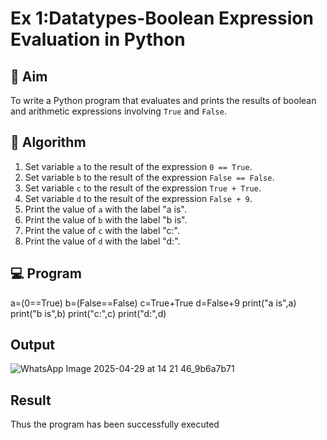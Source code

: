 
# Ex 1:Datatypes-Boolean Expression Evaluation in Python

## 🎯 Aim
To write a Python program that evaluates and prints the results of boolean and arithmetic expressions involving `True` and `False`.

## 🧠 Algorithm
1. Set variable `a` to the result of the expression `0 == True`.
2. Set variable `b` to the result of the expression `False == False`.
3. Set variable `c` to the result of the expression `True + True`.
4. Set variable `d` to the result of the expression `False + 9`.
5. Print the value of `a` with the label "a is".
6. Print the value of `b` with the label "b is".
7. Print the value of `c` with the label "c:".
8. Print the value of `d` with the label "d:".

## 💻 Program
a=(0==True)
b=(False==False)
c=True+True
d=False+9
print("a is",a)
print("b is",b)
print("c:",c)
print("d:",d)

## Output
![WhatsApp Image 2025-04-29 at 14 21 46_9b6a7b71](https://github.com/user-attachments/assets/b043237c-abaf-41fb-b6e2-4d5452e2b694)

## Result
Thus the program has been successfully executed
